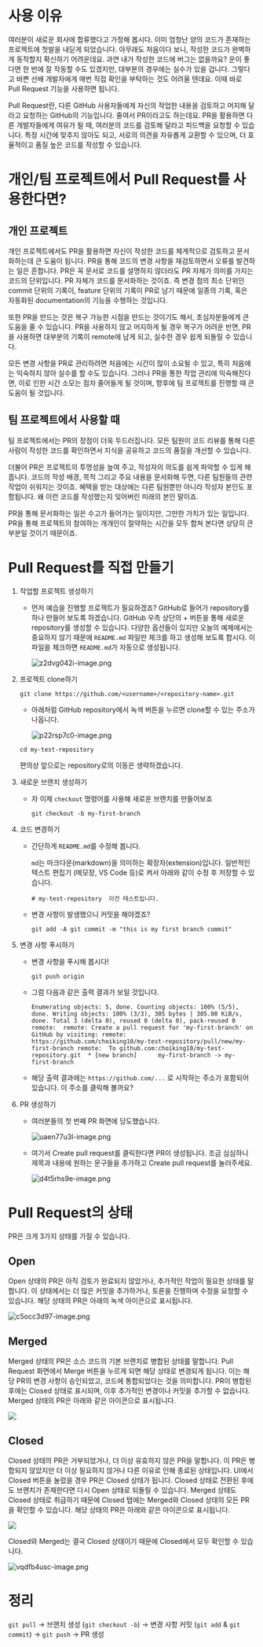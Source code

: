 # 사용 이유
여러분이 새로운 회사에 합류했다고 가정해 봅시다. 이미 엄청난 양의 코드가 존재하는 프로젝트에 첫발을 내딛게 되었습니다. 아무래도 처음이다 보니, 작성한 코드가 완벽하게 동작할지 확신하기 어려운데요. 과연 내가 작성한 코드에 버그는 없을까요? 운이 좋다면 한 번에 잘 작동할 수도 있겠지만, 대부분의 경우에는 실수가 있을 겁니다. 그렇다고 바쁜 선배 개발자에게 매번 직접 확인을 부탁하는 것도 어려울 텐데요. 이때 바로 Pull Request 기능을 사용하면 됩니다.

Pull Request란, 다른 GitHub 사용자들에게 자신의 작업한 내용을 검토하고 머지해 달라고 요청하는 GitHub의 기능입니다. 줄여서 PR이라고도 하는데요. PR을 활용하면 다른 개발자들에게 여유가 될 때, 여러분의 코드를 검토해 달라고 피드백을 요청할 수 있습니다. 특정 시간에 맞추지 않아도 되고, 서로의 의견을 자유롭게 교환할 수 있으며, 더 효율적이고 품질 높은 코드를 작성할 수 있습니다.

# 개인/팀 프로젝트에서 Pull Request를 사용한다면?

## 개인 프로젝트

개인 프로젝트에서도 PR을 활용하면 자신이 작성한 코드를 체계적으로 검토하고 문서화하는데 큰 도움이 됩니다. PR을 통해 코드의 변경 사항을 재검토하면서 오류를 발견하는 일은 흔합니다. PR은 꼭 문서로 코드를 설명하지 않더라도 PR 자체가 의미를 가지는 코드의 단위입니다. PR 자체가 코드를 문서화하는 것이죠. 즉 변경 점의 최소 단위인 commit 단위의 기록이, feature 단위의 기록이 PR로 남기 때문에 일종의 기록, 혹은 자동화된 documentation의 기능을 수행하는 것입니다.

또한 PR을 만드는 것은 복구 가능한 시점을 만드는 것이기도 해서, 초심자분들에게 큰 도움을 줄 수 있습니다. PR을 사용하지 않고 머지하게 될 경우 복구가 어려운 반면, PR을 사용하면 대부분의 기록이 remote에 남게 되고, 실수한 경우 쉽게 되돌릴 수 있습니다.

모든 변경 사항을 PR로 관리하려면 처음에는 시간이 많이 소요될 수 있고, 특히 처음에는 익숙하지 않아 실수를 할 수도 있습니다. 그러나 PR을 통한 작업 관리에 익숙해진다면, 이로 인한 시간 소모는 점차 줄어들게 될 것이며, 향후에 팀 프로젝트를 진행할 때 큰 도움이 될 것입니다.

## 팀 프로젝트에서 사용할 때

팀 프로젝트에서는 PR의 장점이 더욱 두드러집니다. 모든 팀원이 코드 리뷰를 통해 다른 사람이 작성한 코드를 확인하면서 지식을 공유하고 코드의 품질을 개선할 수 있습니다.

더불어 PR은 프로젝트의 투명성을 높여 주고, 작성자의 의도를 쉽게 파악할 수 있게 해 줍니다. 코드의 작성 배경, 목적 그리고 주요 내용을 문서화해 두면, 다른 팀원들의 관련 작업이 쉬워지는 것이죠. 혜택을 받는 대상에는 다른 팀원뿐만 아니라 작성자 본인도 포함됩니다. 왜 이런 코드를 작성했는지 잊어버린 미래의 본인 말이죠.

PR을 통해 문서화하는 일은 수고가 들어가는 일이지만, 그만한 가치가 있는 일입니다. PR을 통해 프로젝트의 참여하는 개개인이 절약하는 시간을 모두 합쳐 본다면 상당히 큰 부분일 것이기 때문이죠.

# Pull Request를 직접 만들기
1. 작업할 프로젝트 생성하기
    
    - 먼저 예습을 진행할 프로젝트가 필요하겠죠? GitHub로 들어가 repository를 하나 만들어 보도록 하겠습니다. GitHub 우측 상단의 + 버튼을 통해 새로운 repository를 생성할 수 있습니다. 다양한 옵션들이 있지만 오늘의 예제에서는 중요하지 않기 때문에 `README.md` 파일만 체크를 하고 생성해 보도록 합시다. 이 파일을 체크하면 `README.md`가 자동으로 생성됩니다.
        
        ![z2dvg042i-image.png](https://bakey-api.codeit.kr/api/files/resource?root=static&seqId=6646&version=&directory=z2dvg042i-image.png&name=z2dvg042i-image.png)
        
2. 프로젝트 clone하기
    
    `git clone https://github.com/<username>/<repository-name>.git`
    
    - 아래처럼 GitHub repository에서 녹색 버튼을 누르면 clone할 수 있는 주소가 나옵니다.
        
        ![p22rsp7c0-image.png](https://bakey-api.codeit.kr/api/files/resource?root=static&seqId=6646&version=&directory=p22rsp7c0-image.png&name=p22rsp7c0-image.png)
        
    
    `cd my-test-repository`
    
    편의상 앞으로는 repository로의 이동은 생략하겠습니다.
    
3. 새로운 브랜치 생성하기
    
    - 자 이제 `checkout` 명령어를 사용해 새로운 브랜치를 만들어보죠
        
        `git checkout -b my-first-branch`
        
4. 코드 변경하기
    
    - 간단하게 `README.md`를 수정해 봅니다.
        
        `md`는 마크다운(markdown)을 의미하는 확장자(extension)입니다. 일반적인 텍스트 편집기 (메모장, VS Code 등)로 켜서 아래와 같이 수정 후 저장할 수 있습니다.
        
        `# my-test-repository  이건 테스트입니다.`
        
    - 변경 사항이 발생했으니 커밋을 해야겠죠?
        
        `git add -A git commit -m "this is my first branch commit"`
        
5. 변경 사항 푸시하기
    
    - 변경 사항을 푸시해 봅시다!
        
        `git push origin`
        
    - 그럼 다음과 같은 출력 결과가 보일 것입니다.
        
        `Enumerating objects: 5, done. Counting objects: 100% (5/5), done. Writing objects: 100% (3/3), 305 bytes | 305.00 KiB/s, done. Total 3 (delta 0), reused 0 (delta 0), pack-reused 0 remote:  remote: Create a pull request for 'my-first-branch' on GitHub by visiting: remote:      https://github.com/choiking10/my-test-repository/pull/new/my-first-branch remote:  To github.com:choiking10/my-test-repository.git  * [new branch]      my-first-branch -> my-first-branch`
        
    - 해당 출력 결과에는 `https://github.com/...` 로 시작하는 주소가 포함되어 있습니다. 이 주소를 클릭해 볼까요?
        
6. PR 생성하기
    - 여러분들의 첫 번째 PR 화면에 당도했습니다.
        
        ![uaen77u3l-image.png](https://bakey-api.codeit.kr/api/files/resource?root=static&seqId=6646&version=&directory=uaen77u3l-image.png&name=uaen77u3l-image.png)
        
    - 여기서 Create pull request를 클릭한다면 PR이 생성됩니다. 조금 심심하니 제목과 내용에 원하는 문구들을 추가하고 Create pull request를 눌러주세요.
        
        ![d4t5rhs9e-image.png](https://bakey-api.codeit.kr/api/files/resource?root=static&seqId=6646&version=&directory=d4t5rhs9e-image.png&name=d4t5rhs9e-image.png)

# Pull Request의 상태
PR은 크게 3가지 상태를 가질 수 있습니다.
## **Open**

Open 상태의 PR은 아직 검토가 완료되지 않았거나, 추가적인 작업이 필요한 상태를 말합니다. 이 상태에서는 더 많은 커밋을 추가하거나, 토론을 진행하며 수정을 요청할 수 있습니다. 해당 상태의 PR은 아래의 녹색 아이콘으로 표시됩니다.

![c5occ3d97-image.png](https://bakey-api.codeit.kr/api/files/resource?root=static&seqId=6646&version=&directory=c5occ3d97-image.png&name=c5occ3d97-image.png)

## **Merged**

Merged 상태의 PR은 소스 코드의 기본 브랜치로 병합된 상태를 말합니다. Pull Request 화면에서 Merge 버튼을 누르게 되면 해당 상태로 변경되게 됩니다. 이는 해당 PR의 변경 사항이 승인되었고, 코드에 통합되었다는 것을 의미합니다. PR이 병합된 후에는 Closed 상태로 표시되며, 이후 추가적인 변경이나 커밋을 추가할 수 없습니다. Merged 상태의 PR은 아래와 같은 아이콘으로 표시됩니다.

![](https://bakey-api.codeit.kr/api/files/resource?root=static&seqId=6646&version=&directory=bjpj4g2lh-image.png&name=bjpj4g2lh-image.png)

## **Closed**

Closed 상태의 PR은 거부되었거나, 더 이상 유효하지 않은 PR을 말합니다. 이 PR은 병합되지 않았지만 더 이상 필요하지 않거나 다른 이유로 인해 종료된 상태입니다. UI에서 Closed 버튼을 눌렀을 경우 PR은 Closed 상태가 됩니다. Closed 상태로 전환된 후에도 브랜치가 존재한다면 다시 Open 상태로 되돌릴 수 있습니다. Merged 상태도 Closed 상태로 취급하기 때문에 Closed 탭에는 Merged와 Closed 상태의 모든 PR을 확인할 수 있습니다. 해당 상태의 PR은 아래와 같은 아이콘으로 표시됩니다.

![](https://bakey-api.codeit.kr/api/files/resource?root=static&seqId=6646&version=&directory=wuxrpwzjx-image.png&name=wuxrpwzjx-image.png)

Closed와 Merged는 결국 Closed 상태이기 때문에 Closed에서 모두 확인할 수 있습니다.

![vqdfb4usc-image.png](https://bakey-api.codeit.kr/api/files/resource?root=static&seqId=6646&version=&directory=vqdfb4usc-image.png&name=vqdfb4usc-image.png)
# 정리
`git pull` → 브랜치 생성 (`git checkout -b`) → 변경 사항 커밋 (`git add` & `git commit`) → `git push` → PR 생성